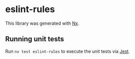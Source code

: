 # eslint-rules

This library was generated with [Nx](https://nx.dev).

## Running unit tests

Run `nx test eslint-rules` to execute the unit tests via [Jest](https://jestjs.io).
